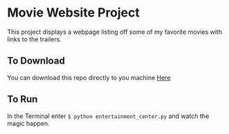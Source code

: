 # Movie Website Project

This project displays a webpage listing off some of my favorite movies with links to the trailers.

## To Download

You can download this repo directly to you machine [Here](https://github.com/connorblacksher/Udacity_Python_Blacksher/tree/master/Movie_Website_F)

## To Run

In the Terminal enter `$ python entertainment_center.py` and watch the magic happen.
